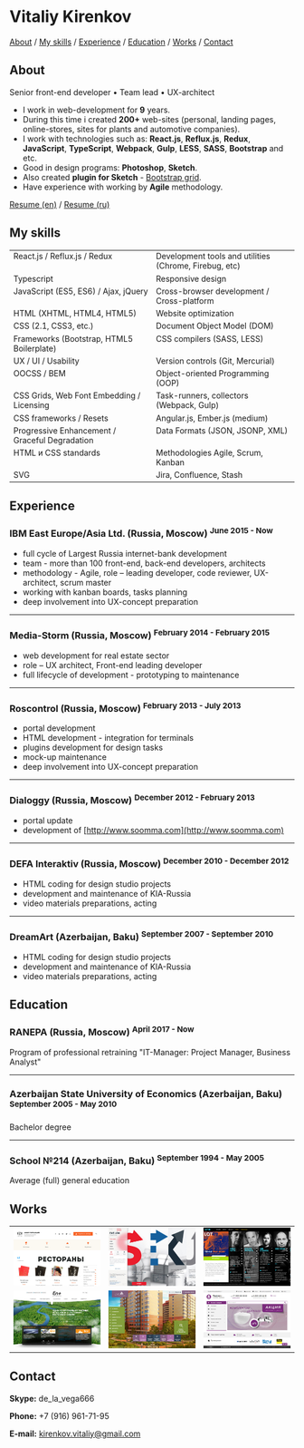 # Vitaliy Kirenkov

[About](#about) /
[My skills](#my-skills) / 
[Experience](#experience) / 
[Education](#education) / 
[Works](#works) / 
[Contact](#contact)

## About
Senior front-end developer • Team lead • UX-architect
* I work in web-development for __9__ years.
* During this time i created __200+__ web-sites (personal, landing pages, online-stores, sites for plants and automotive companies).
* I work with technologies such as: __React.js__, __Reflux.js__, __Redux__, __JavaScript__, __TypeScript__, __Webpack__, __Gulp__, __LESS__, __SASS__, __Bootstrap__ and etc.
* Good in design programs: __Photoshop__, __Sketch__.
* Also created __plugin for Sketch__ - [Bootstrap grid](https://github.com/De-La-Vega/BootstrapGrid).
* Have experience with working by __Agile__ methodology.

[Resume (en)](https://drive.google.com/open?id=0BzEzLZK8t86HSHRqT2VrMEdJT3M) /
[Resume (ru)](https://drive.google.com/open?id=0BzEzLZK8t86Hb3hIRmlKUjZEVG8)

## My skills
<table>
    <tbody>
        <tr>
            <td width="50%" valign="top">React.js / Reflux.js / Redux</td>
            <td width="50%" valign="top">Development tools and utilities (Chrome, Firebug, etc)</td>
        </tr>
        <tr>
            <td width="50%" valign="top">Typescript</td>
            <td width="50%" valign="top">Responsive design</td>
        </tr>
        <tr>
            <td width="50%" valign="top">JavaScript (ES5, ES6) / Ajax, jQuery</td>
            <td width="50%" valign="top">Cross-browser development / Cross-platform</td>
        </tr>
        <tr>
            <td width="50%" valign="top">HTML (XHTML, HTML4, HTML5)</td>
            <td width="50%" valign="top">Website optimization</td>
        </tr>
        <tr>
            <td width="50%" valign="top">CSS (2.1, CSS3, etc.)</td>
            <td width="50%" valign="top">Document Object Model (DOM)</td>
        </tr>
        <tr>
            <td width="50%" valign="top">Frameworks (Bootstrap, HTML5 Boilerplate)</td>
            <td width="50%" valign="top">CSS compilers (SASS, LESS)</td>
        </tr>
        <tr>
            <td width="50%" valign="top">UX / UI / Usability</td>
            <td width="50%" valign="top">Version controls (Git, Mercurial)</td>
        </tr>
        <tr>
            <td width="50%" valign="top">OOCSS / BEM</td>
            <td width="50%" valign="top">Object-oriented Programming (OOP)</td>
        </tr>
        <tr>
            <td width="50%" valign="top">CSS Grids, Web Font Embedding / Licensing</td>
            <td width="50%" valign="top">Task-runners, collectors (Webpack, Gulp)</td>
        </tr>
        <tr>
            <td width="50%" valign="top">CSS frameworks / Resets</td>
            <td width="50%" valign="top">Angular.js, Ember.js (medium)</td>
        </tr>
        <tr>
            <td width="50%" valign="top">Progressive Enhancement / Graceful Degradation</td>
            <td width="50%" valign="top">Data Formats (JSON, JSONP, XML)</td>
        </tr>
        <tr>
            <td width="50%" valign="top">HTML и CSS standards</td>
            <td width="50%" valign="top">Methodologies Agile, Scrum, Kanban</td>
        </tr>
        <tr>
            <td width="50%" valign="top">SVG</td>
            <td width="50%" valign="top">Jira, Confluence, Stash</td>
        </tr>
    </tbody>
</table>


## Experience

### IBM East Europe/Asia Ltd. (Russia, Moscow) <sup>June 2015 - Now</sup>
* full cycle of Largest Russia internet-bank development
* team - more than 100 front-end, back-end developers, architects
* methodology - Agile, role – leading developer, code reviewer, UX-architect, scrum master
* working with kanban boards, tasks planning
* deep involvement into UX-concept preparation

***

### Media-Storm (Russia, Moscow) <sup>February 2014 - February 2015</sup>
* web development for real estate sector
* role – UX architect, Front-end leading developer
* full lifecycle of development - prototyping to maintenance

***

### Roscontrol (Russia, Moscow) <sup>February 2013 - July 2013</sup>
* portal development
* HTML development - integration for terminals
* plugins development for design tasks
* mock-up maintenance
* deep involvement into UX-concept preparation

***

### Dialoggy (Russia, Moscow) <sup>December 2012 - February 2013</sup>
* portal update
* development of [http://www.soomma.com](http://www.soomma.com)

***

### DEFA Interaktiv (Russia, Moscow) <sup>December 2010 - December 2012</sup>
* HTML coding for design studio projects
* development and maintenance of KIA-Russia
* video materials preparations, acting

***

### DreamArt (Azerbaijan, Baku) <sup>September 2007 - September 2010</sup>
* HTML coding for design studio projects
* development and maintenance of KIA-Russia
* video materials preparations, acting

## Education

### RANEPA (Russia, Moscow) <sup>April 2017 - Now</sup>
Program of professional retraining "IT-Manager: Project Manager, Business Analyst"

***

### Azerbaijan State University of Economics (Azerbaijan, Baku) <sup>September 2005 - May 2010</sup>
Bachelor degree

***

### School №214 (Azerbaijan, Baku) <sup>September 1994 - May 2005</sup>
Average (full) general education

## Works
<table>
    <tbody>
        <tr>
            <td width="33%" valign="top">
                <a href="http://moscow-restaurants.ru/" target="_blank">
                    <img src="https://github.com/De-La-Vega/de-la-vega.github.io/blob/master/img-for-readme/work-moscow-restaurants.jpg" />
                </a>
            </td>
            <td width="33%" valign="top">
                <a href="http://www.exelum.com/" target="_blank">
                    <img src="https://github.com/De-La-Vega/de-la-vega.github.io/blob/master/img-for-readme/work-exelum.jpg" />
                </a>
            </td>
            <td width="33%" valign="top">
                <a href="http://lot49.co.uk/" target="_blank">
                    <img src="https://github.com/De-La-Vega/de-la-vega.github.io/blob/master/img-for-readme/work-lot49.jpg" />
                </a>
            </td>
        </tr>
        <tr>
            <td width="33%" valign="top">
                <a href="http://www.enplus.ru/" target="_blank">
                    <img src="https://github.com/De-La-Vega/de-la-vega.github.io/blob/master/img-for-readme/work-enplus.jpg" />
                </a>
            </td>
            <td width="33%" valign="top">
                <a href="http://xn----8sbqkagcdpm5ao4l.xn--p1ai/" target="_blank">
                    <img src="https://github.com/De-La-Vega/de-la-vega.github.io/blob/master/img-for-readme/work-jk-marinsky.jpg" />
                </a>
            </td>
            <td width="33%" valign="top">
                <a href="https://www.perfekto.ru/" target="_blank">
                    <img src="https://github.com/De-La-Vega/de-la-vega.github.io/blob/master/img-for-readme/work-perfekto.jpg" />
                </a>
            </td>
        </tr>
    </tbody>
</table>

## Contact
__Skype:__ de_la_vega666

__Phone:__ +7 (916) 961-71-95

__E-mail:__ <a href="mailto:kirenkov.vitaliy@gmail.com">kirenkov.vitaliy@gmail.com</a>
